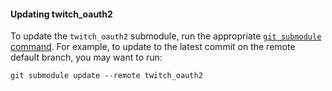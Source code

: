 #### Updating twitch_oauth2

To update the `twitch_oauth2` submodule, run the appropriate
[`git submodule` command](https://git-scm.com/book/en/v2/Git-Tools-Submodules).
For example, to update to the latest commit on the remote default branch,
you may want to run:

```
git submodule update --remote twitch_oauth2
```
